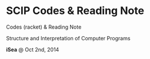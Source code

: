 SCIP Codes & Reading Note
===============

Codes (racket) & Reading Note

Structure and Interpretation of Computer Programs

**iSea** @ Oct 2nd, 2014
